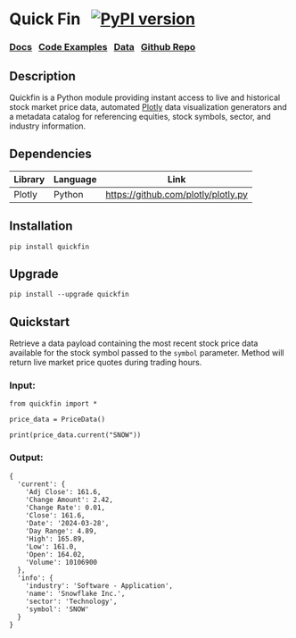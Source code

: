# Quick Fin &nbsp; [![PyPI version](https://badge.fury.io/py/quickfin.svg)](https://badge.fury.io/py/quickfin)


### [Docs](https://quickfin.techbyderek.com/) &nbsp; [Code Examples](https://quickfin.techbyderek.com/main/examples.html) &nbsp; [Data](https://gist.githubusercontent.com/REPNOT/6bffda0dd727d63a0bd727d4ff1c890a/raw/ec1ea323068b45739ddd595dfab897cc5f7c6487/fin_data.json) &nbsp; [Github Repo](https://github.com/REPNOT/quickfin) &nbsp; 


## Description

Quickfin is a Python module providing instant access to live and historical stock market price data, automated [Plotly](https://github.com/plotly/plotly.py) data visualization generators and a metadata catalog for referencing equities, stock symbols, sector, and industry information.


## Dependencies

| Library   | Language | Link                                                               |
| --------- | -------- | ------------------------------------------------------------------ |
| Plotly    | Python   | https://github.com/plotly/plotly.py                                |



## Installation

    pip install quickfin


## Upgrade

    pip install --upgrade quickfin


## Quickstart

Retrieve a data payload containing the most recent stock price data available for the stock symbol passed to the `symbol` parameter. Method will return live market price quotes during trading hours. 

### Input:

    from quickfin import *

    price_data = PriceData()

    print(price_data.current("SNOW"))

### Output:

    {
      'current': {
        'Adj Close': 161.6,
        'Change Amount': 2.42,
        'Change Rate': 0.01,
        'Close': 161.6,
        'Date': '2024-03-28',
        'Day Range': 4.89,
        'High': 165.89,
        'Low': 161.0,
        'Open': 164.02,
        'Volume': 10106900
      },
      'info': {
        'industry': 'Software - Application',
        'name': 'Snowflake Inc.',
        'sector': 'Technology',
        'symbol': 'SNOW'
      }
    }
